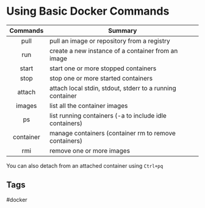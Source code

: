 # Using Basic Docker Commands

|    Commands   |    Summary                                                   |
|    :-:        |    -                                                         |
|    pull       |    pull an image or repository from a registry               |
|    run        |    create a new instance of a container from an image        |
|    start      |    start one or more stopped containers                      |
|    stop       |    stop one or more started containers                       |
|    attach     |    attach local stdin, stdout, stderr to a running container |
|    images     |    list all the container images                             |
|    ps         |    list running containers (-a to include idle containers)   |
|    container  |    manage containers (container rm to remove containers)     |
|    rmi        |    remove one or more images                                 |

You can also detach from an attached container using ```Ctrl+pq```


## Tags
#docker
